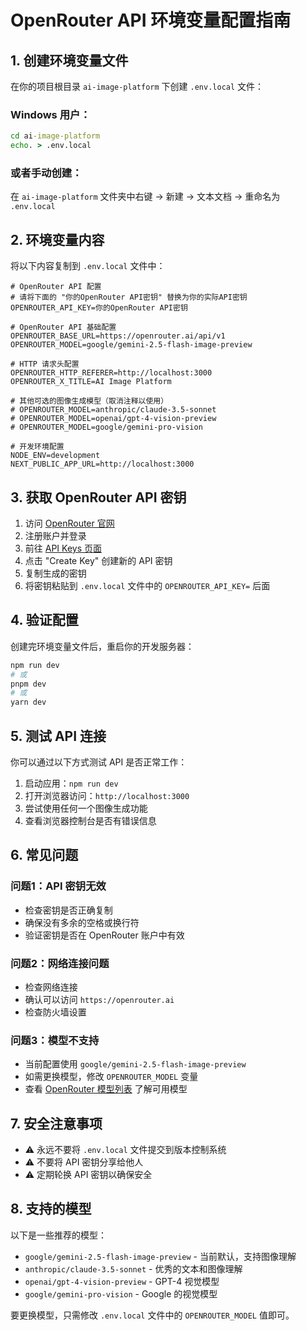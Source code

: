 # OpenRouter API 环境变量配置指南

## 1. 创建环境变量文件

在你的项目根目录 `ai-image-platform` 下创建 `.env.local` 文件：

### Windows 用户：
```cmd
cd ai-image-platform
echo. > .env.local
```

### 或者手动创建：
在 `ai-image-platform` 文件夹中右键 → 新建 → 文本文档 → 重命名为 `.env.local`

## 2. 环境变量内容

将以下内容复制到 `.env.local` 文件中：

```env
# OpenRouter API 配置
# 请将下面的 "你的OpenRouter API密钥" 替换为你的实际API密钥
OPENROUTER_API_KEY=你的OpenRouter API密钥

# OpenRouter API 基础配置
OPENROUTER_BASE_URL=https://openrouter.ai/api/v1
OPENROUTER_MODEL=google/gemini-2.5-flash-image-preview

# HTTP 请求头配置
OPENROUTER_HTTP_REFERER=http://localhost:3000
OPENROUTER_X_TITLE=AI Image Platform

# 其他可选的图像生成模型（取消注释以使用）
# OPENROUTER_MODEL=anthropic/claude-3.5-sonnet
# OPENROUTER_MODEL=openai/gpt-4-vision-preview
# OPENROUTER_MODEL=google/gemini-pro-vision

# 开发环境配置
NODE_ENV=development
NEXT_PUBLIC_APP_URL=http://localhost:3000
```

## 3. 获取 OpenRouter API 密钥

1. 访问 [OpenRouter 官网](https://openrouter.ai)
2. 注册账户并登录
3. 前往 [API Keys 页面](https://openrouter.ai/keys)
4. 点击 "Create Key" 创建新的 API 密钥
5. 复制生成的密钥
6. 将密钥粘贴到 `.env.local` 文件中的 `OPENROUTER_API_KEY=` 后面

## 4. 验证配置

创建完环境变量文件后，重启你的开发服务器：

```bash
npm run dev
# 或
pnpm dev
# 或
yarn dev
```

## 5. 测试 API 连接

你可以通过以下方式测试 API 是否正常工作：

1. 启动应用：`npm run dev`
2. 打开浏览器访问：`http://localhost:3000`
3. 尝试使用任何一个图像生成功能
4. 查看浏览器控制台是否有错误信息

## 6. 常见问题

### 问题1：API 密钥无效
- 检查密钥是否正确复制
- 确保没有多余的空格或换行符
- 验证密钥是否在 OpenRouter 账户中有效

### 问题2：网络连接问题
- 检查网络连接
- 确认可以访问 `https://openrouter.ai`
- 检查防火墙设置

### 问题3：模型不支持
- 当前配置使用 `google/gemini-2.5-flash-image-preview`
- 如需更换模型，修改 `OPENROUTER_MODEL` 变量
- 查看 [OpenRouter 模型列表](https://openrouter.ai/models) 了解可用模型

## 7. 安全注意事项

- ⚠️ 永远不要将 `.env.local` 文件提交到版本控制系统
- ⚠️ 不要将 API 密钥分享给他人
- ⚠️ 定期轮换 API 密钥以确保安全

## 8. 支持的模型

以下是一些推荐的模型：

- `google/gemini-2.5-flash-image-preview` - 当前默认，支持图像理解
- `anthropic/claude-3.5-sonnet` - 优秀的文本和图像理解
- `openai/gpt-4-vision-preview` - GPT-4 视觉模型
- `google/gemini-pro-vision` - Google 的视觉模型

要更换模型，只需修改 `.env.local` 文件中的 `OPENROUTER_MODEL` 值即可。
